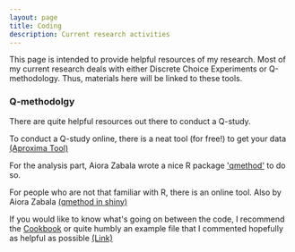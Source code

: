 ```yaml
---
layout: page
title: Coding
description: Current research activities
---
```


This page is intended to provide helpful resources of my research. Most of my current research deals with either Discrete Choice Experiments or Q-methodology. Thus, materials here will be linked to these tools.

### Q-methodolgy

There are quite helpful resources out there to conduct a Q-study. 

To conduct a Q-study online, there is a neat tool (for free!) to get your data  <a href="https://github.com/aproxima/htmlq">(Aproxima Tool)</a>

For the analysis part, Aiora Zabala wrote a nice R package <a href="https://github.com/aiorazabala/qmethod">'qmethod'</a> to do so.

For people who are not that familiar with R, there is an online tool. Also by Aiora Zabala <a href="https://azabala.shinyapps.io/qmethod-gui/">(qmethod in shiny)</a>

If you would like to know what's going on between the code, I recommend the <a href="https://github.com/aiorazabala/qmethod/wiki/Cookbook">Cookbook</a> or quite humbly an example file that I commented hopefully as helpful as possible <a href="https://raw.githack.com/crokology/QforR/master/Instructions.html">(Link)</a> 

